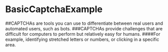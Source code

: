 # BasicCaptchaExample

##CAPTCHAs are tools you can use to differentiate between real users and automated users, such as bots.
###CAPTCHAs provide challenges that are difficult for computers to perform but relatively easy for humans.
####For example, identifying stretched letters or numbers, or clicking in a specific area.
